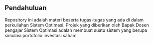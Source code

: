 ## Pendahuluan
Repository ini adalah materi beserta tugas-tugas yang ada di dalam perkuliahan
Sistem Optimasi. Projek yang diberikan oleh Bapak Dosen pengajar Sistem Optimasi
adalah membuat suatu sistem yang berupa simulasi portofolio investasi saham.